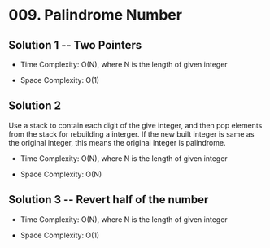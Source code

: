 # 009. Palindrome Number

## Solution 1 -- Two Pointers

* Time Complexity: O(N), where N is the length of given integer

* Space Complexity: O(1)

## Solution 2

Use a stack to contain each digit of the give integer, and then pop elements from the stack for rebuilding a interger. If the new built integer is same as the original integer, this means the original integer is palindrome.

* Time Complexity: O(N), where N is the length of given integer

* Space Complexity: O(N)
  
## Solution 3 -- Revert half of the number

* Time Complexity: O(N), where N is the length of given integer

* Space Complexity: O(1)
